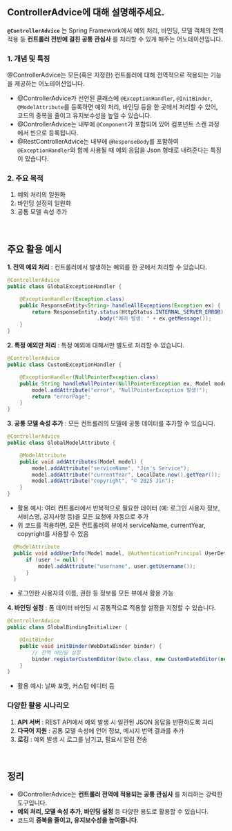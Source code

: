 ## ControllerAdvice에 대해 설명해주세요.
**`@ControllerAdvice`** 는 Spring Framework에서 예외 처리, 바인딩, 모델 객체의 전역 적용 등 **컨트롤러 전반에 걸친 공통 관심사** 를 처리할 수 있게 해주는 어노테이션입니다.

### 1. 개념 및 특징
@ControllerAdvice는 모든(혹은 지정한) 컨트롤러에 대해 전역적으로 적용되는 기능을 제공하는 어노테이션입니다.
- @ControllerAdvice가 선언된 클래스에 `@ExceptionHandler`, `@InitBinder`, `@ModelAttribute`를 등록하면 예외 처리, 바인딩 등을 한 곳에서 처리할 수 있어, 코드의 중복을 줄이고 유지보수성을 높일 수 있습니다. 
- @ControllerAdvice는 내부에 `@Component`가 포함되어 있어 컴포넌트 스캔 과정에서 빈으로 등록됩니다. 
- @RestControllerAdvice는 내부에 `@ResponseBody`를 포함하여 `@ExceptionHandler`와 함께 사용될 때 예외 응답을 Json 형태로 내려준다는 특징이 있습니다.

### 2. 주요 목적
1. 예외 처리의 일원화
2. 바인딩 설정의 일원화
3. 공통 모델 속성 추가

<br>

## 주요 활용 예시
**1. 전역 예외 처리** : 컨트롤러에서 발생하는 예외를 한 곳에서 처리할 수 있습니다.
```java
@ControllerAdvice
public class GlobalExceptionHandler {

    @ExceptionHandler(Exception.class)
    public ResponseEntity<String> handleAllExceptions(Exception ex) {
        return ResponseEntity.status(HttpStatus.INTERNAL_SERVER_ERROR)
                             .body("에러 발생: " + ex.getMessage());
    }
}
```

**2. 특정 예외만 처리** : 특정 예외에 대해서만 별도로 처리할 수 있습니다.
```java
@ControllerAdvice
public class CustomExceptionHandler {

    @ExceptionHandler(NullPointerException.class)
    public String handleNullPointer(NullPointerException ex, Model model) {
        model.addAttribute("error", "NullPointerException 발생!");
        return "errorPage";
    }
}
```

**3. 공통 모델 속성 추가** : 모든 컨트롤러의 모델에 공통 데이터를 추가할 수 있습니다.
```java
@ControllerAdvice
public class GlobalModelAttribute {

    @ModelAttribute
    public void addAttributes(Model model) {
        model.addAttribute("serviceName", "Jin's Service");
        model.addAttribute("currentYear", LocalDate.now().getYear());
        model.addAttribute("copyright", "© 2025 Jin");
    }
}
```
  - 활용 예시: 여러 컨트롤러에서 반복적으로 필요한 데이터 (예: 로그인 사용자 정보, 서비스명, 공지사항 등)을 모든 요청에 자동으로 추가
  - 위 코드를 적용하면, 모든 컨트롤러의 뷰에서 serviceName, currentYear, copyright를 사용할 수 있음

```java
  @ModelAttribute
  public void addUserInfo(Model model, @AuthenticationPrincipal UserDetails user) {
      if (user != null) {
          model.addAttribute("username", user.getUsername());
      }
  }
```
  - 로그인한 사용자의 이름, 권한 등 정보를 모든 뷰에서 활용 가능

**4. 바인딩 설정** : 폼 데이터 바인딩 시 공통적으로 적용할 설정을 지정할 수 있습니다.
```java
@ControllerAdvice
public class GlobalBindingInitializer {

    @InitBinder
    public void initBinder(WebDataBinder binder) {
        // 전역 바인딩 설정
        binder.registerCustomEditor(Date.class, new CustomDateEditor(new SimpleDateFormat("yyyy-MM-dd"), false));
    }
}
```
  - 활용 예시: 날짜 포맷, 커스텀 에디터 등

### 다양한 활용 시나리오
1. **API 서버** :
  REST API에서 예외 발생 시 일관된 JSON 응답을 반환하도록 처리
2. **다국어 지원** :
  공통 모델 속성에 언어 정보, 메시지 번역 결과를 추가
3. **로깅** :
  예외 발생 시 로그를 남기고, 필요시 알림 전송

<br>

## 정리
- @ControllerAdvice는 **컨트롤러 전역에 적용되는 공통 관심사** 를 처리하는 강력한 도구입니다.
- **예외 처리, 모델 속성 추가, 바인딩 설정** 등 다양한 용도로 활용할 수 있습니다.
- 코드의 **중복을 줄이고, 유지보수성을 높여줍니다**.
